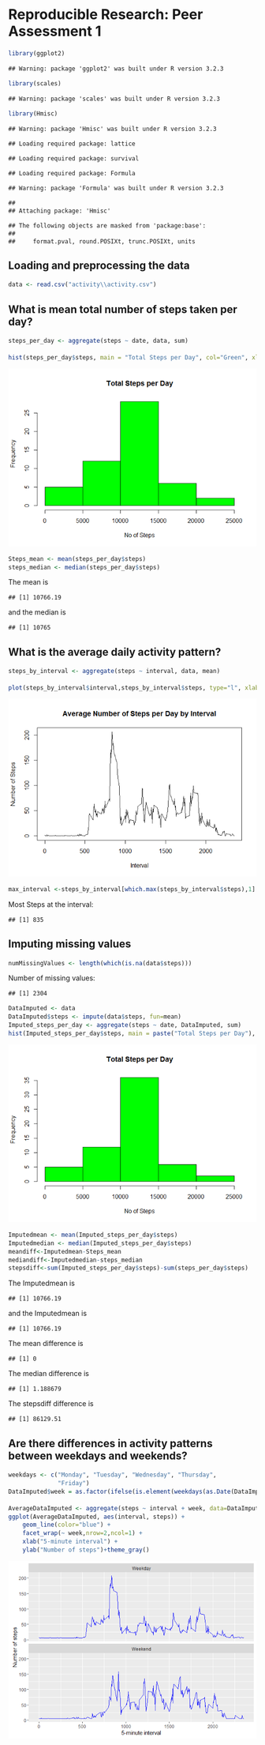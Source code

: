 # Reproducible Research: Peer Assessment 1


```r
library(ggplot2)
```

```
## Warning: package 'ggplot2' was built under R version 3.2.3
```

```r
library(scales)
```

```
## Warning: package 'scales' was built under R version 3.2.3
```

```r
library(Hmisc)
```

```
## Warning: package 'Hmisc' was built under R version 3.2.3
```

```
## Loading required package: lattice
```

```
## Loading required package: survival
```

```
## Loading required package: Formula
```

```
## Warning: package 'Formula' was built under R version 3.2.3
```

```
## 
## Attaching package: 'Hmisc'
```

```
## The following objects are masked from 'package:base':
## 
##     format.pval, round.POSIXt, trunc.POSIXt, units
```

## Loading and preprocessing the data


```r
data <- read.csv("activity\\activity.csv")
```

## What is mean total number of steps taken per day?

```r
steps_per_day <- aggregate(steps ~ date, data, sum)

hist(steps_per_day$steps, main = "Total Steps per Day", col="Green", xlab="No of Steps")
```

![](PA1_template_files/figure-html/unnamed-chunk-3-1.png)

```r
Steps_mean <- mean(steps_per_day$steps)
steps_median <- median(steps_per_day$steps)
```

The mean is 

```
## [1] 10766.19
```
and the median is  

```
## [1] 10765
```
## What is the average daily activity pattern?

```r
steps_by_interval <- aggregate(steps ~ interval, data, mean)

plot(steps_by_interval$interval,steps_by_interval$steps, type="l", xlab="Interval", ylab="Number of Steps",main="Average Number of Steps per Day by Interval")
```

![](PA1_template_files/figure-html/unnamed-chunk-6-1.png)

```r
max_interval <-steps_by_interval[which.max(steps_by_interval$steps),1]
```
Most Steps at the interval:

```
## [1] 835
```
## Imputing missing values

```r
numMissingValues <- length(which(is.na(data$steps)))
```
Number of missing values:

```
## [1] 2304
```

```r
DataImputed <- data
DataImputed$steps <- impute(data$steps, fun=mean)
Imputed_steps_per_day <- aggregate(steps ~ date, DataImputed, sum)
hist(Imputed_steps_per_day$steps, main = paste("Total Steps per Day"), col="Green", xlab="No of Steps")
```

![](PA1_template_files/figure-html/unnamed-chunk-10-1.png)

```r
Imputedmean <- mean(Imputed_steps_per_day$steps)
Imputedmedian <- median(Imputed_steps_per_day$steps)
meandiff<-Imputedmean-Steps_mean
mediandiff<-Imputedmedian-steps_median
stepsdiff<-sum(Imputed_steps_per_day$steps)-sum(steps_per_day$steps)
```
The Imputedmean is 

```
## [1] 10766.19
```
and the Imputedmean is  

```
## [1] 10766.19
```
The mean difference is 

```
## [1] 0
```
The median difference is 

```
## [1] 1.188679
```
The stepsdiff difference is 

```
## [1] 86129.51
```
## Are there differences in activity patterns between weekdays and weekends?

```r
weekdays <- c("Monday", "Tuesday", "Wednesday", "Thursday", 
              "Friday")
DataImputed$week = as.factor(ifelse(is.element(weekdays(as.Date(DataImputed$date)),weekdays), "Weekday", "Weekend"))

AverageDataImputed <- aggregate(steps ~ interval + week, data=DataImputed, mean)
ggplot(AverageDataImputed, aes(interval, steps)) + 
    geom_line(color="blue") + 
    facet_wrap(~ week,nrow=2,ncol=1) +
    xlab("5-minute interval") + 
    ylab("Number of steps")+theme_gray()
```

![](PA1_template_files/figure-html/unnamed-chunk-16-1.png)

 
